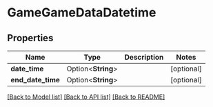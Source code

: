 # GameGameDataDatetime

## Properties

Name | Type | Description | Notes
------------ | ------------- | ------------- | -------------
**date_time** | Option<**String**> |  | [optional]
**end_date_time** | Option<**String**> |  | [optional]

[[Back to Model list]](../README.md#documentation-for-models) [[Back to API list]](../README.md#documentation-for-api-endpoints) [[Back to README]](../README.md)


